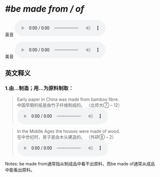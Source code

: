 # ***\#be made from / of*** 
英音
<audio src="./media/be made from1_AAC.aac" controls="controls"></audio>

美音
<audio src="./media/be made from2_AAC.aac" controls="controls"></audio>



  

英文释义
---
### 1.**由…制造；用…为原料制取：**  

 > Early paper in China was made from bamboo fibre.   
 > 中国早期的纸是由竹子纤维制成的。  （北师大⑦ – 12）  
<audio src="./media/make1-8.aac" controls="controls"></audio>

 > In the Middle Ages the houses were made of wood.  
 > 在中世纪时，房子是由木头建造的。  （外研⑧ – 2）  
<audio src="./media/make1-9.aac" controls="controls"></audio>

Notes: be made from通常指从制成品中看不出原料，而be made of通常从成品中能看出原料。  

